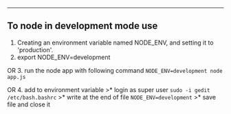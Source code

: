 ---------------------------------------------------------------------------------
To node in development mode use
---------------------------------------------------------------------------------
1.  Creating an environment variable named NODE_ENV, and setting it to 'production'.
2.  export NODE_ENV=development

OR
3.  run the node app with following command
    ```
    NODE_ENV=development node app.js
    ```

OR
4.  add to environment variable
    >* login as super user
        ```
        sudo -i
        gedit /etc/bash.bashrc
        ```
    >* write at the end of file
        ```
        NODE_ENV=development
        ```
    >* save file and close it